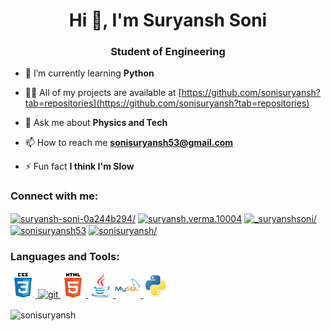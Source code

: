 <h1 align="center">Hi 👋, I'm Suryansh Soni</h1>
<h3 align="center">Student of Engineering</h3>

- 🌱 I’m currently learning **Python**

- 👨‍💻 All of my projects are available at [https://github.com/sonisuryansh?tab=repositories](https://github.com/sonisuryansh?tab=repositories)

- 💬 Ask me about **Physics and Tech**

- 📫 How to reach me **sonisuryansh53@gmail.com**

- ⚡ Fun fact **I think I'm Slow**

<h3 align="left">Connect with me:</h3>
<p align="left">
<a href="https://linkedin.com/in/suryansh-soni-0a244b294/" target="blank"><img align="center" src="https://raw.githubusercontent.com/rahuldkjain/github-profile-readme-generator/master/src/images/icons/Social/linked-in-alt.svg" alt="suryansh-soni-0a244b294/" height="30" width="40" /></a>
<a href="https://fb.com/suryansh.verma.10004" target="blank"><img align="center" src="https://raw.githubusercontent.com/rahuldkjain/github-profile-readme-generator/master/src/images/icons/Social/facebook.svg" alt="suryansh.verma.10004" height="30" width="40" /></a>
<a href="https://instagram.com/_suryanshsoni/" target="blank"><img align="center" src="https://raw.githubusercontent.com/rahuldkjain/github-profile-readme-generator/master/src/images/icons/Social/instagram.svg" alt="_suryanshsoni/" height="30" width="40" /></a>
<a href="https://www.hackerrank.com/sonisuryansh53" target="blank"><img align="center" src="https://raw.githubusercontent.com/rahuldkjain/github-profile-readme-generator/master/src/images/icons/Social/hackerrank.svg" alt="sonisuryansh53" height="30" width="40" /></a>
<a href="https://www.leetcode.com/sonisuryansh/" target="blank"><img align="center" src="https://raw.githubusercontent.com/rahuldkjain/github-profile-readme-generator/master/src/images/icons/Social/leet-code.svg" alt="sonisuryansh/" height="30" width="40" /></a>
</p>

<h3 align="left">Languages and Tools:</h3>
<p align="left"> <a href="https://www.w3schools.com/css/" target="_blank" rel="noreferrer"> <img src="https://raw.githubusercontent.com/devicons/devicon/master/icons/css3/css3-original-wordmark.svg" alt="css3" width="40" height="40"/> </a> <a href="https://git-scm.com/" target="_blank" rel="noreferrer"> <img src="https://www.vectorlogo.zone/logos/git-scm/git-scm-icon.svg" alt="git" width="40" height="40"/> </a> <a href="https://www.w3.org/html/" target="_blank" rel="noreferrer"> <img src="https://raw.githubusercontent.com/devicons/devicon/master/icons/html5/html5-original-wordmark.svg" alt="html5" width="40" height="40"/> </a> <a href="https://www.java.com" target="_blank" rel="noreferrer"> <img src="https://raw.githubusercontent.com/devicons/devicon/master/icons/java/java-original.svg" alt="java" width="40" height="40"/> </a> <a href="https://www.mysql.com/" target="_blank" rel="noreferrer"> <img src="https://raw.githubusercontent.com/devicons/devicon/master/icons/mysql/mysql-original-wordmark.svg" alt="mysql" width="40" height="40"/> </a> <a href="https://www.python.org" target="_blank" rel="noreferrer"> <img src="https://raw.githubusercontent.com/devicons/devicon/master/icons/python/python-original.svg" alt="python" width="40" height="40"/> </a> </p>

<p><img align="center" src="https://github-readme-stats.vercel.app/api/top-langs?username=sonisuryansh&show_icons=true&locale=en&layout=compact" alt="sonisuryansh" /></p>

